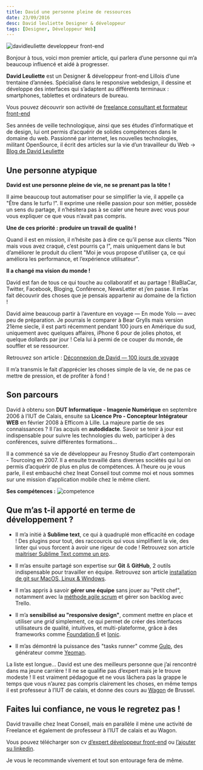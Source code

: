 ```yaml
---
title: David une personne pleine de ressources
date: 23/09/2016
desc: David leuliette Designer & développeur
tags: [Designer, Développeur Web]
---
```


![davidleuliette developpeur front-end](davidLeuliette.jpg)

Bonjour à tous, voici mon premier article, qui parlera d’une personne qui m’a beaucoup influencé et aidé à progresser.

__David Leuliette__ est un Designer & développeur front-end Lillois d’une trentaine d’années.
Spécialisé dans le responsive webdesign, il dessine et développe des interfaces qui s’adaptent au différents terminaux : smartphones, tablettes et ordinateurs de bureau.

Vous pouvez découvrir son activité de [freelance consultant et formateur front-end](http://davidl.fr/)

Ses années de veille technologique, ainsi que ses études d’informatique et de design, lui ont permis d’acquérir de solides compétences dans le domaine du web.
Passionné par internet, les nouvelles technologies, militant OpenSource, il écrit des articles sur la vie d’un travailleur du Web
→ [Blog de David Leuliette](http://davidl.fr/blog/)

## Une personne atypique

__David est une personne pleine de vie, ne se prenant pas la tête !__

Il aime beaucoup tout automatiser pour se simplifier la vie, il appelle ça "Être dans le turfu !".
Il exprime une réelle passion pour son métier, possède un sens du partage, il n’hésitera pas à se caler une heure avec vous pour vous expliquer ce que vous n’avait pas compris.

__Une de ces priorité : produire un travail de qualité !__

Quand il est en mission, il n’hésite pas à dire ce qu’il pense aux clients "Non mais vous avez craqué, c’est pourris ça !",
mais uniquement dans le but d’améliorer le produit du client "Moi je vous propose d’utiliser ça, ce qui améliora les performance, et l’expérience utilisateur".

__Il a changé ma vision du monde !__

David est fan de tous ce qui touche au collaboratif et au partage !
BlaBlaCar, Twitter, Facebook, Bloging, Conférence, NewsLetter et j’en passe.
Il m’as fait découvrir des choses que je pensais appartenir au domaine de la fiction !

David aime beaucoup partir à l’aventure en voyage — En mode Yolo — avec peu de préparation.
Je pourrais le comparer à Bear Grylls mais version 21ème siecle, il est parti récemment pendant 100 jours en Amérique du sud, uniquement avec quelques affaires, iPhone 6 pour de jolies photos, et quelque dollards par jour ! Cela lui à permi de ce couper du monde, de souffler et se ressourcer.

Retrouvez son article : [Déconnexion de David — 100 jours de voyage](http://davidl.fr/blog/offthegrid.html)

Il m’a transmis le fait d’apprécier les choses simple de la vie, de ne pas ce mettre de pression, et de profiter à fond !

## Son parcours

David à obtenu son __DUT Informatique - Imagenie Numérique__ en septembre 2006 à l’IUT de Calais, ensuite sa __Licence Pro - Concepteur Intégrateur WEB__ en février 2008 à Efficom à Lille. La majeure partie de ses connaissances ? Il l’as acquis en __autodidacte__. Savoir se tenir à jour est indispensable pour suivre les technologies du web, participer à des conférences, suivre différentes formations…

Il a commencé sa vie de développeur au Fresnoy Studio d’art contemporain - Tourcoing en 2007. Il a ensuite travaillé dans diverses sociétés qui lui on permis d’acquérir de plus en plus de compétences. À l’heure ou je vous parle, il est embauché chez Ineat Conseil tout comme moi et nous sommes sur une mission d’application mobile chez le même client.

__Ses compétences :__
![competence](https://cloud.githubusercontent.com/assets/14938257/18348711/49afe7c6-75cd-11e6-8d25-e2896cec19a6.png)

## Que m’as t-il apporté en terme de développement ?

* Il m’a initié à __Sublime text__, ce qui à quadruplé mon efficacité en codage !
Des plugins pour tout, des raccourcis qui vous simplifient la vie, des linter qui vous forcent à avoir une rigeur de code !
Retrouvez son article [maitriser Sublime Text comme un pro](http://davidl.fr/sublime.html).

* Il m’as ensuite partagé son expertise sur __Git__ & __GitHub__, 2 outils indispensable pour travailler en équipe.
Retrouvez son article [installation de git sur MacOS, Linux & Windows](http://davidl.fr/git.html).

* Il m’as appris à savoir __gérer une équipe__ sans jouer au "Petit chef", notamment avec la [méthode agile scrum](http://www.geek-directeur-technique.com/2009/02/12/les-methodes-agiles) et gérer son backlog avec Trello.

* Il m’a __sensibilisé au "responsive design"__, comment mettre en place et utiliser une *grid* simplement, ce qui permet de créer des interfaces utilisateurs de qualité, intuitives, et multi-plateforme, grâce à des frameworks comme [Foundation 6](http://foundation.zurb.com/sites.html) et [Ionic](http://ionicframework.com/).

* Il m’as démontré la puissance des "tasks runner" comme [Gulp](http://gulpjs.com/), des générateur comme [Yeoman](http://yeoman.io/).

La liste est longue… David est une des meilleurs personne que j’ai rencontré dans ma jeune carrière ! Il ne se qualifie pas d’expert mais je le trouve modeste ! Il est vraiment pédagogue et ne vous lâchera pas la grappe le temps que vous n’aurez pas compris clairement les choses, en même temps il est professeur à l’IUT de calais, et donne des cours au [Wagon](https://www.lewagon.com/fr) de Brussel.

## Faites lui confiance, ne vous le regretez pas !

David travaille chez Ineat Conseil, mais en parallèle il mène une activité de Freelance et également de professeur à l’IUT de calais et au Wagon.

Vous pouvez télécharger son cv [d’expert développeur front-end](http://davidl.fr/cv.html) ou [l’ajouter su linkedin](https://www.linkedin.com/in/david-leuliette-456701121).

Je vous le recommande vivement et tout son entourage fera de même.

